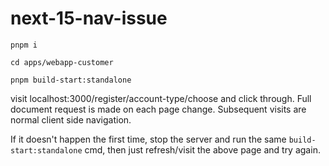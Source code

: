 # next-15-nav-issue

```
pnpm i

cd apps/webapp-customer

pnpm build-start:standalone
```

visit localhost:3000/register/account-type/choose and click through. Full document request is made on each page change. Subsequent visits are normal client side navigation.

If it doesn't happen the first time, stop the server and run the same `build-start:standalone` cmd, then just refresh/visit the above page and try again.

